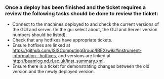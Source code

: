 ### Once a deploy has been finished and the ticket requires a review the following tasks should be done to review the ticket:

- Connect to the machines deployed to and check the current versions of the GUI and server. (In the gui select about, the GUI and Server version numbers should be listed).
- Check that any hotfixes have appropriate tickets.
- Ensure hotfixes are linked at https://github.com/ISISComputingGroup/IBEX/wiki#instrument-information--hotfixes, and versions are linked at http://beamlog.nd.rl.ac.uk/inst_summary.xml.
- Ensure there is a ticket for demonstrating changes between the old version and the newly deployed version.